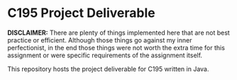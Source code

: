# C195 Project Deliverable 

**__DISCLAIMER:__** There are plenty of things implemented here that are not best practice or efficient.  Although those things go against my inner perfectionist, in the end those things were not worth the extra time for this assignment or were specific requirements of the assignment itself.

This repository hosts the project deliverable for C195 written in Java.  
